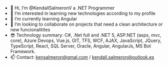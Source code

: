 - 👋 Hi, I’m @KendallSalmeronV a .NET Programmer 
- 👀 I’m interested in learning new technologies according to my profile
- 🌱 I’m currently learning Angular
- 💞️ I’m looking to collaborate on projects that need a clean architecture or new funcionalitites
- 😎 Technology summary: C#, .Net full and .NET 5, ASP.NET (aspx, mvc, core), Azure Devops, Vue.js, GIT, TFS, WCF, AJAX, JavaScript, JQuery, TypeScript, React, SQL Server, Oracle, Angular, AngularJs, MS Bot Framework.
- 📫 Contact: kensalmeron@gmal.com / kendall.salmeron@outlook.es 

